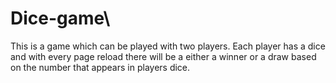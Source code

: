# Dice-game\

This is a game which can be played with two players. 
Each player has a dice and with every page reload there will be a either a winner or a draw based on the number that appears in players dice.
